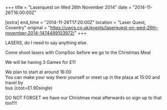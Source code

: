 +++
title = "Laserquest on Wed 26th November 2014"
date = "2014-11-26T16:00:00Z"

[extra]
end_time = "2014-11-26T17:20:00Z"
location = "Laser Quest, Coventry"
original = "https://uwcs.co.uk/events/laserquest-on-wed-26th-november-2014-1474489103972/"
+++

LASERS, do I need to say anything else.

Come shoot lasers with CompSoc before we go to the Christmas Meal

We will be having 3 Games for £11

We plan to start at around 16:00  
You can make your way there yourself or meet up in the plaza at 15:00 and travel by  
bus (cost=£1.90single)

DO NOT FORGET we have our Christmas meal afterwards so sign up to that too\!\!\!\!

